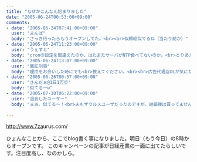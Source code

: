```yaml
---
title: "なぜかこんなん始まりました"
date: "2005-06-24T00:53:00+09:00"
comments:
- date: "2005-06-24T07:41:00+09:00"
  user: "まんぼ"
  body: "さっき行ったらもうオープンしてた。<br><br>似顔絵似てるね（当たり前か）"
- date: "2005-06-24T11:23:00+09:00"
  user: "うぇすと"
  body: "cronの設定を間違えたのか、はたまたサーバがNTP食べてないのか。<br>とりあえず無事に上がってたので担当者は一安心でしょう。"
- date: "2005-06-24T13:07:00+09:00"
  user: "鷹匠刑事"
  body: "理由をお会いした時にでも<br>教えてください。<br><br>広告代理店OLが気になります・・・。"
- date: "2005-06-26T00:57:00+09:00"
  user: "さんだぁ@1日1万歩"
  body: "似てるーw"
- date: "2005-07-10T06:22:00+09:00"
  user: "退会したユーザー"
  body: "まあ、似てる～！<br>夫もザウルスユーザだったのですが、結婚後は買ってません...。で、私はシグマリオン派です(^^;"

---
```


<a href="http://www.7zaurus.com/" rel="nofollow" target="_blank">http://<wbr />www.7za<wbr />urus.co<wbr />m/</a>

ひょんなことから、ここでblog書く事になりました。明日（もう今日）の8時からオープンです。
このキャンペーンの記事が日経産業の一面に出てたらしいです。注目度高し、なのかしら。
